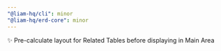 ```yaml
---
"@liam-hq/cli": minor
"@liam-hq/erd-core": minor
---
```


✨ Pre-calculate layout for Related Tables before displaying in Main Area
